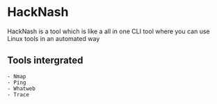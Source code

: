 # HackNash

HackNash is a tool which is like a all in one CLI tool where you can use Linux tools in an automated way 

## Tools intergrated

    - Nmap 
    - Ping 
    - Whatweb
    - Trace 

